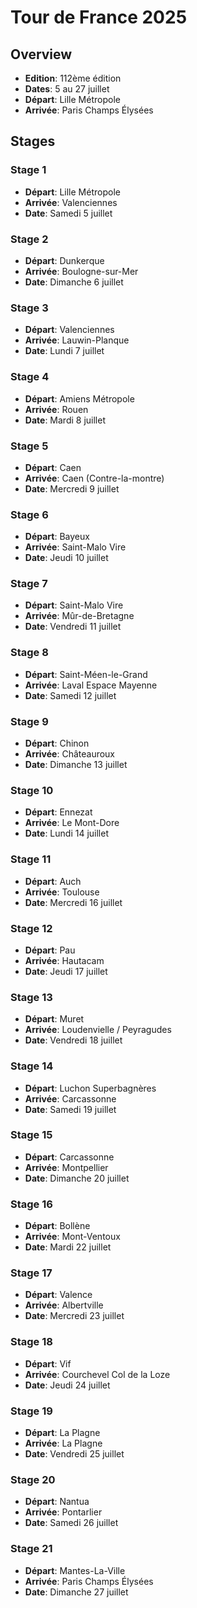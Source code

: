 # Tour de France 2025

## Overview
- **Edition**: 112ème édition
- **Dates**: 5 au 27 juillet
- **Départ**: Lille Métropole
- **Arrivée**: Paris Champs Élysées

## Stages

### Stage 1
- **Départ**: Lille Métropole
- **Arrivée**: Valenciennes
- **Date**: Samedi 5 juillet

### Stage 2
- **Départ**: Dunkerque
- **Arrivée**: Boulogne-sur-Mer
- **Date**: Dimanche 6 juillet

### Stage 3
- **Départ**: Valenciennes
- **Arrivée**: Lauwin-Planque
- **Date**: Lundi 7 juillet

### Stage 4
- **Départ**: Amiens Métropole
- **Arrivée**: Rouen
- **Date**: Mardi 8 juillet

### Stage 5
- **Départ**: Caen
- **Arrivée**: Caen (Contre-la-montre)
- **Date**: Mercredi 9 juillet

### Stage 6
- **Départ**: Bayeux
- **Arrivée**: Saint-Malo Vire
- **Date**: Jeudi 10 juillet

### Stage 7
- **Départ**: Saint-Malo Vire
- **Arrivée**: Mûr-de-Bretagne
- **Date**: Vendredi 11 juillet

### Stage 8
- **Départ**: Saint-Méen-le-Grand
- **Arrivée**: Laval Espace Mayenne
- **Date**: Samedi 12 juillet

### Stage 9
- **Départ**: Chinon
- **Arrivée**: Châteauroux
- **Date**: Dimanche 13 juillet

### Stage 10
- **Départ**: Ennezat
- **Arrivée**: Le Mont-Dore
- **Date**: Lundi 14 juillet

### Stage 11
- **Départ**: Auch
- **Arrivée**: Toulouse
- **Date**: Mercredi 16 juillet

### Stage 12
- **Départ**: Pau
- **Arrivée**: Hautacam
- **Date**: Jeudi 17 juillet

### Stage 13
- **Départ**: Muret
- **Arrivée**: Loudenvielle / Peyragudes
- **Date**: Vendredi 18 juillet

### Stage 14
- **Départ**: Luchon Superbagnères
- **Arrivée**: Carcassonne
- **Date**: Samedi 19 juillet

### Stage 15
- **Départ**: Carcassonne
- **Arrivée**: Montpellier
- **Date**: Dimanche 20 juillet

### Stage 16
- **Départ**: Bollène
- **Arrivée**: Mont-Ventoux
- **Date**: Mardi 22 juillet

### Stage 17
- **Départ**: Valence
- **Arrivée**: Albertville
- **Date**: Mercredi 23 juillet

### Stage 18
- **Départ**: Vif
- **Arrivée**: Courchevel Col de la Loze
- **Date**: Jeudi 24 juillet

### Stage 19
- **Départ**: La Plagne
- **Arrivée**: La Plagne
- **Date**: Vendredi 25 juillet

### Stage 20
- **Départ**: Nantua
- **Arrivée**: Pontarlier
- **Date**: Samedi 26 juillet

### Stage 21
- **Départ**: Mantes-La-Ville
- **Arrivée**: Paris Champs Élysées
- **Date**: Dimanche 27 juillet
